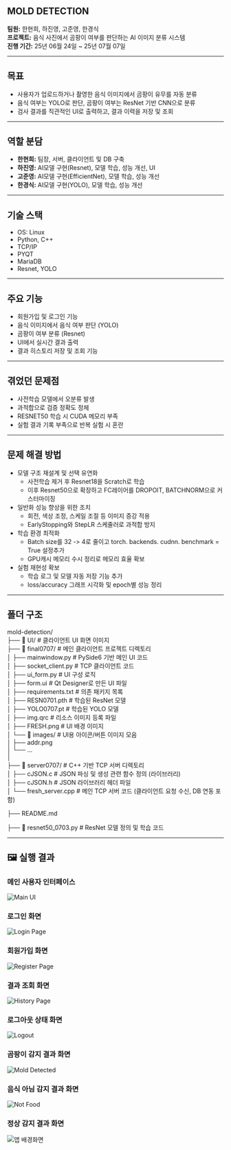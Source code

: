 ## MOLD DETECTION

**팀원:** 한현희, 하진영, 고준영, 한경식  
**프로젝트:** 음식 사진에서 곰팡이 여부를 판단하는 AI 이미지 분류 시스템  
**진행 기간:** 25년 06월 24일 ~ 25년 07월 07일

---

## 목표
- 사용자가 업로드하거나 촬영한 음식 이미지에서 곰팡이 유무를 자동 분류
- 음식 여부는 YOLO로 판단, 곰팡이 여부는 ResNet 기반 CNN으로 분류
- 검사 결과를 직관적인 UI로 출력하고, 결과 이력을 저장 및 조회

---

## 역할 분담
- **한현희:** 팀장, 서버, 클라이언트 및 DB 구축
- **하진영:** AI모델 구현(Resnet), 모델 학습, 성능 개선, UI
- **고준영:** AI모델 구현(EfficientNet), 모델 학습, 성능 개선
- **한경식:** AI모델 구현(YOLO), 모델 학습, 성능 개선

---

## 기술 스택
- OS: Linux
- Python, C++
- TCP/IP
- PYQT
- MariaDB
- Resnet, YOLO

---

## 주요 기능
- 회원가입 및 로그인 기능
- 음식 이미지에서 음식 여부 판단 (YOLO)
- 곰팡이 여부 분류 (Resnet)
- UI에서 실시간 결과 출력
- 결과 히스토리 저장 및 조회 기능

---

## 겪었던 문제점
- 사전학습 모델에서 오분류 발생
- 과적합으로 검증 정확도 정체
- RESNET50 학습 시 CUDA 메모리 부족
- 실험 결과 기록 부족으로 반복 실험 시 혼란

---

## 문제 해결 방법  
- 모델 구조 재설계 및 선택 유연화  
  - 사전학습 제거 후 Resnet18을 Scratch로 학습  
  - 이후 Resnet50으로 확장하고 FC레이어를 DROPOIT, BATCHNORM으로 커스터마이징  
- 일반화 성능 향상을 위한 조치  
  - 회전, 색상 조정, 스케일 조절 등 이미지 증강 적용  
  - EarlyStopping와 StepLR 스케줄러로 과적합 방지  
- 학습 환경 최적화  
  - Batch size를 32 -> 4로 줄이고 torch. backends. cudnn. benchmark = True 설정추가  
  - GPU캐시 메모리 수시 정리로 메모리 효율 확보  
- 실험 재현성 확보  
  - 학습 로그 및 모델 자동 저장 기능 추가  
  - loss/accuracy 그래프 시각화 및 epoch별 성능 정리  

---

## 폴더 구조
mold-detection/  
├── 📁 UI/ # 클라이언트 UI 화면 이미지  
├── 📁 final0707/                  # 메인 클라이언트 프로젝트 디렉토리  
│   ├── mainwindow.py              # PySide6 기반 메인 UI 코드  
│   ├── socket_client.py           # TCP 클라이언트 코드  
│   ├── ui_form.py                 # UI 구성 로직  
│   ├── form.ui                    # Qt Designer로 만든 UI 파일  
│   ├── requirements.txt           # 의존 패키지 목록  
│   ├── RESN0701.pth               # 학습된 ResNet 모델  
│   ├── YOLO0707.pt                # 학습된 YOLO 모델  
│   ├── img.qrc                    # 리소스 이미지 등록 파일  
│   ├── FRESH.png                  # UI 배경 이미지  
│   └── 📁 images/                 # UI용 아이콘/버튼 이미지 모음  
│       ├── addr.png  
│       └── ...  
│  
├── 📁 server0707/                  # C++ 기반 TCP 서버 디렉토리  
│   ├── cJSON.c                     # JSON 파싱 및 생성 관련 함수 정의 (라이브러리)  
│   ├── cJSON.h                     # JSON 라이브러리 헤더 파일  
│   └── fresh_server.cpp            # 메인 TCP 서버 코드 (클라이언트 요청 수신, DB 연동 포함)  
  
├── README.md  
  
├── 📄 resnet50_0703.py             # ResNet 모델 정의 및 학습 코드  

---

## 🖼️ 실행 결과

### 메인 사용자 인터페이스
![Main UI](./UI/main_ui.png)

### 로그인 화면
![Login Page](./UI/login_page.png)

### 회원가입 화면
![Register Page](./UI/register_page.png)

### 결과 조회 화면
![History Page](./UI/history_page.png)

### 로그아웃 상태 화면
![Logout](./UI/logout.png)

### 곰팡이 감지 결과 화면
![Mold Detected](./UI/mold.PNG)

### 음식 아님 감지 결과 화면
![Not Food](./UI/not_food.png)

### 정상 감지 결과 화면
![앱 배경화면](./UI/fresh.png)

